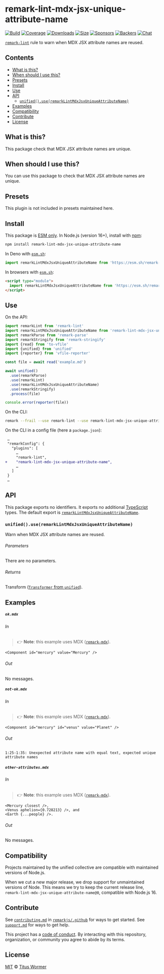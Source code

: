 <!--This file is generated-->

# remark-lint-mdx-jsx-unique-attribute-name

[![Build][badge-build-image]][badge-build-url]
[![Coverage][badge-coverage-image]][badge-coverage-url]
[![Downloads][badge-downloads-image]][badge-downloads-url]
[![Size][badge-size-image]][badge-size-url]
[![Sponsors][badge-funding-sponsors-image]][badge-funding-url]
[![Backers][badge-funding-backers-image]][badge-funding-url]
[![Chat][badge-chat-image]][badge-chat-url]

[`remark-lint`][github-remark-lint] rule to warn when MDX JSX attribute names
are reused.

## Contents

* [What is this?](#what-is-this)
* [When should I use this?](#when-should-i-use-this)
* [Presets](#presets)
* [Install](#install)
* [Use](#use)
* [API](#api)
  * [`unified().use(remarkLintMdxJsxUniqueAttributeName)`](#unifieduseremarklintmdxjsxuniqueattributename)
* [Examples](#examples)
* [Compatibility](#compatibility)
* [Contribute](#contribute)
* [License](#license)

## What is this?

This package check that MDX JSX attribute names are unique.

## When should I use this?

You can use this package to check that MDX JSX attribute names
are unique.

## Presets

This plugin is not included in presets maintained here.

## Install

This package is [ESM only][github-gist-esm].
In Node.js (version 16+),
install with [npm][npm-install]:

```sh
npm install remark-lint-mdx-jsx-unique-attribute-name
```

In Deno with [`esm.sh`][esm-sh]:

```js
import remarkLintMdxJsxUniqueAttributeName from 'https://esm.sh/remark-lint-mdx-jsx-unique-attribute-name@0'
```

In browsers with [`esm.sh`][esm-sh]:

```html
<script type="module">
  import remarkLintMdxJsxUniqueAttributeName from 'https://esm.sh/remark-lint-mdx-jsx-unique-attribute-name@0?bundle'
</script>
```

## Use

On the API:

```js
import remarkLint from 'remark-lint'
import remarkLintMdxJsxUniqueAttributeName from 'remark-lint-mdx-jsx-unique-attribute-name'
import remarkParse from 'remark-parse'
import remarkStringify from 'remark-stringify'
import {read} from 'to-vfile'
import {unified} from 'unified'
import {reporter} from 'vfile-reporter'

const file = await read('example.md')

await unified()
  .use(remarkParse)
  .use(remarkLint)
  .use(remarkLintMdxJsxUniqueAttributeName)
  .use(remarkStringify)
  .process(file)

console.error(reporter(file))
```

On the CLI:

```sh
remark --frail --use remark-lint --use remark-lint-mdx-jsx-unique-attribute-name .
```

On the CLI in a config file (here a `package.json`):

```diff
 …
 "remarkConfig": {
   "plugins": [
     …
     "remark-lint",
+    "remark-lint-mdx-jsx-unique-attribute-name",
     …
   ]
 }
 …
```

## API

This package exports no identifiers.
It exports no additional [TypeScript][typescript] types.
The default export is
[`remarkLintMdxJsxUniqueAttributeName`][api-remark-lint-mdx-jsx-unique-attribute-name].

### `unified().use(remarkLintMdxJsxUniqueAttributeName)`

Warn when MDX JSX attribute names are reused.

###### Parameters

There are no parameters.

###### Returns

Transform ([`Transformer` from `unified`][github-unified-transformer]).

## Examples

##### `ok.mdx`

###### In

> 👉 **Note**: this example uses
> MDX ([`remark-mdx`][github-remark-mdx]).

```mdx
<Component id="mercury" value="Mercury" />
```

###### Out

No messages.

##### `not-ok.mdx`

###### In

> 👉 **Note**: this example uses
> MDX ([`remark-mdx`][github-remark-mdx]).

```mdx
<Component id="mercury" id="venus" value="Planet" />
```

###### Out

```text
1:25-1:35: Unexpected attribute name with equal text, expected unique attribute names
```

##### `other-attributes.mdx`

###### In

> 👉 **Note**: this example uses
> MDX ([`remark-mdx`][github-remark-mdx]).

```mdx
<Mercury closest />,
<Venus aphelion={0.728213} />, and
<Earth {...people} />.
```

###### Out

No messages.

## Compatibility

Projects maintained by the unified collective are compatible with maintained
versions of Node.js.

When we cut a new major release, we drop support for unmaintained versions of
Node.
This means we try to keep the current release line,
`remark-lint-mdx-jsx-unique-attribute-name@0`,
compatible with Node.js 16.

## Contribute

See [`contributing.md`][github-dotfiles-contributing] in [`remarkjs/.github`][github-dotfiles-health] for ways
to get started.
See [`support.md`][github-dotfiles-support] for ways to get help.

This project has a [code of conduct][github-dotfiles-coc].
By interacting with this repository, organization, or community you agree to
abide by its terms.

## License

[MIT][file-license] © [Titus Wormer][author]

[api-remark-lint-mdx-jsx-unique-attribute-name]: #unifieduseremarklintmdxjsxuniqueattributename

[author]: https://wooorm.com

[badge-build-image]: https://github.com/remarkjs/remark-lint/workflows/main/badge.svg

[badge-build-url]: https://github.com/remarkjs/remark-lint/actions

[badge-chat-image]: https://img.shields.io/badge/chat-discussions-success.svg

[badge-chat-url]: https://github.com/remarkjs/remark/discussions

[badge-coverage-image]: https://img.shields.io/codecov/c/github/remarkjs/remark-lint.svg

[badge-coverage-url]: https://codecov.io/github/remarkjs/remark-lint

[badge-downloads-image]: https://img.shields.io/npm/dm/remark-lint-mdx-jsx-unique-attribute-name.svg

[badge-downloads-url]: https://www.npmjs.com/package/remark-lint-mdx-jsx-unique-attribute-name

[badge-funding-backers-image]: https://opencollective.com/unified/backers/badge.svg

[badge-funding-sponsors-image]: https://opencollective.com/unified/sponsors/badge.svg

[badge-funding-url]: https://opencollective.com/unified

[badge-size-image]: https://img.shields.io/bundlejs/size/remark-lint-mdx-jsx-unique-attribute-name

[badge-size-url]: https://bundlejs.com/?q=remark-lint-mdx-jsx-unique-attribute-name

[esm-sh]: https://esm.sh

[file-license]: https://github.com/remarkjs/remark-lint/blob/main/license

[github-dotfiles-coc]: https://github.com/remarkjs/.github/blob/main/code-of-conduct.md

[github-dotfiles-contributing]: https://github.com/remarkjs/.github/blob/main/contributing.md

[github-dotfiles-health]: https://github.com/remarkjs/.github

[github-dotfiles-support]: https://github.com/remarkjs/.github/blob/main/support.md

[github-gist-esm]: https://gist.github.com/sindresorhus/a39789f98801d908bbc7ff3ecc99d99c

[github-remark-lint]: https://github.com/remarkjs/remark-lint

[github-remark-mdx]: https://github.com/mdx-js/mdx/tree/main/packages/remark-mdx

[github-unified-transformer]: https://github.com/unifiedjs/unified#transformer

[npm-install]: https://docs.npmjs.com/cli/install

[typescript]: https://www.typescriptlang.org
